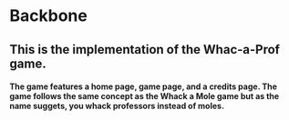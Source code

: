 # Backbone

## This is the implementation of the Whac-a-Prof game.
#### The game features a home page, game page, and a credits page. The game follows the same concept as the Whack a Mole game but as the name suggets, you whack professors instead of moles.